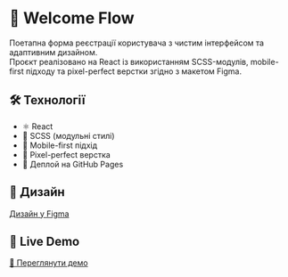 # 👋 Welcome Flow

Поетапна форма реєстрації користувача з чистим інтерфейсом та адаптивним дизайном.  
Проєкт реалізовано на React із використанням SCSS-модулів, mobile-first підходу та pixel-perfect верстки згідно з макетом Figma.

## 🛠️ Технології

- ⚛️ React
- 🎨 SCSS (модульні стилі)
- 📱 Mobile-first підхід
- 📐 Pixel-perfect верстка
- 🚀 Деплой на GitHub Pages

## 🎨 Дизайн

[Дизайн у Figma](https://www.figma.com/design/YOsqz7wRrR3GY8hnsmrVXh/test-marketing?node-id=0-1&p=f)

## 📱 Live Demo

[👀 Переглянути демо](https://MariCodec.github.io/welcome-flow)
